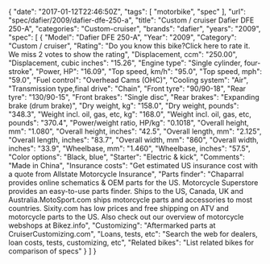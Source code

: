 {
    "date": "2017-01-12T22:46:50Z",
    "tags": [
        "motorbike",
        "spec"
    ],
    "url": "spec\/dafier\/2009\/dafier-dfe-250-a",
    "title": "Custom \/ cruiser Dafier DFE 250-A",
    "categories": "Custom-cruiser",
    "brands": "dafier",
    "years": "2009",
    "spec": [
        {
            "Model": "Dafier DFE 250-A",
            "Year": "2009",
            "Category": "Custom \/ cruiser",
            "Rating": "Do you know this bike?Click here to rate it. We miss 2 votes to show the rating",
            "Displacement, ccm": "250.00",
            "Displacement, cubic inches": "15.26",
            "Engine type": "Single cylinder, four-stroke",
            "Power, HP": "16.09",
            "Top speed, km\/h": "95.0",
            "Top speed, mph": "59.0",
            "Fuel control": "Overhead Cams (OHC)",
            "Cooling system": "Air",
            "Transmission type,final drive": "Chain",
            "Front tyre": "90\/90-18",
            "Rear tyre": "130\/90-15",
            "Front brakes": "Single disc",
            "Rear brakes": "Expanding brake (drum brake)",
            "Dry weight, kg": "158.0",
            "Dry weight, pounds": "348.3",
            "Weight incl. oil, gas, etc, kg": "168.0",
            "Weight incl. oil, gas, etc, pounds": "370.4",
            "Power\/weight ratio, HP\/kg": "0.1018",
            "Overall height, mm": "1.080",
            "Overall height, inches": "42.5",
            "Overall length, mm": "2.125",
            "Overall length, inches": "83.7",
            "Overall width, mm": "860",
            "Overall width, inches": "33.9",
            "Wheelbase, mm": "1.460",
            "Wheelbase, inches": "57.5",
            "Color options": "Black, blue",
            "Starter": "Electric & kick",
            "Comments": "Made in China",
            "Insurance costs": "Get estimated US insurance cost with a quote from Allstate Motorcycle Insurance",
            "Parts finder": "Chaparral provides online schematics & OEM parts for the US.   Motorcycle Superstore provides an easy-to-use parts finder. Ships to the US, Canada, UK and Australia.MotoSport.com ships motorcycle parts and accessories to most countries.    Sixity.com has low prices and free shipping on ATV and motorcycle parts to the US. Also check out our overview of motorcycle webshops at Bikez.info",
            "Customizing": "Aftermarked parts at CruiserCustomizing.com",
            "Loans, tests, etc": "Search the web for dealers, loan costs, tests, customizing, etc",
            "Related bikes": "List related bikes for comparison of specs"
        }
    ]
}
